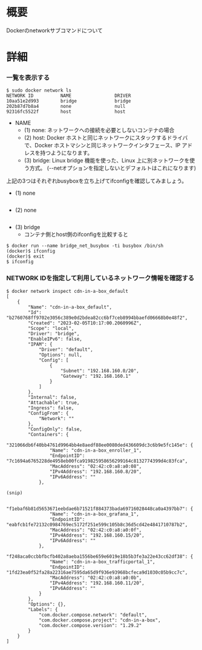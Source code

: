 # 概要
Dockerのnetworkサブコマンドについて

# 詳細

### 一覧を表示する
```
$ sudo docker network ls 
NETWORK ID          NAME                DRIVER
10aa51e2d993        bridge              bridge
202b87d7b8a4        none                null
92316fc5522f        host                host
```

- NAME
  - (1) none: ネットワークへの接続を必要としないコンテナの場合
  - (2) host: Docker ホストと同じネットワークにスタックするドライバで、Docker ホストマシンと同じネットワークインタフェース、IP アドレスを持つようになります。
  - (3) bridge: Linux bridge 機能を使った、Linux 上に別ネットワークを使う方式。 (--netオプションを指定しないとデフォルトはこれになります)

上記の3つはそれぞれbusyboxを立ち上げてifconfigを確認してみましょう。

- (1) none
```
```

- (2) none
```
```

- (3) bridge
  - コンテナ側とhost側のifconfigを比較すると
```
$ docker run --name bridge_net_busybox -ti busybox /bin/sh
(docker)$ ifconfig
(docker)$ exit
$ ifconfig 
```

### NETWORK IDを指定して利用しているネットワーク情報を確認する

```
$ docker network inspect cdn-in-a-box_default
[
    {
        "Name": "cdn-in-a-box_default",
        "Id": "b2760768ff9702e3056c389e0d2bdea82cc6bf7ceb8994bbaefd06668b0e48f2",
        "Created": "2023-02-05T10:17:00.2060996Z",
        "Scope": "local",
        "Driver": "bridge",
        "EnableIPv6": false,
        "IPAM": {
            "Driver": "default",
            "Options": null,
            "Config": [
                {
                    "Subnet": "192.168.160.0/20",
                    "Gateway": "192.168.160.1"
                }
            ]
        },
        "Internal": false,
        "Attachable": true,
        "Ingress": false,
        "ConfigFrom": {
            "Network": ""
        },
        "ConfigOnly": false,
        "Containers": {
            "321066db6f40bb4761d9964bb4e8aedf88ee0080ded436609dc3c6b9e5fc145e": {
                "Name": "cdn-in-a-box_enroller_1",
                "EndpointID": "7c1694a6765228de4958eb00fca919825958656299164c8132774399d4c83fca",
                "MacAddress": "02:42:c0:a8:a0:08",
                "IPv4Address": "192.168.160.8/20",
                "IPv6Address": ""
            },

(snip)

            "f1ebaf6b81d5653671eebdae6b71521f884373bada69716028448ca0a4397bb7": {
                "Name": "cdn-in-a-box_grafana_1",
                "EndpointID": "eabfcb1fe72132c0984769ec5172f251e599c105b8c36d5cd42e4841710787b2",
                "MacAddress": "02:42:c0:a8:a0:0f",
                "IPv4Address": "192.168.160.15/20",
                "IPv6Address": ""
            },
            "f248aca0ccbbfbcfb402a8aeba1556be659e6019e18b5b3fe3a22e43cc62df38": {
                "Name": "cdn-in-a-box_trafficportal_1",
                "EndpointID": "1fd23ea0f52fa28a22316ae7595da65d9f936e93968bcfeca9d1030c05b9cc7c",
                "MacAddress": "02:42:c0:a8:a0:0b",
                "IPv4Address": "192.168.160.11/20",
                "IPv6Address": ""
            }
        },
        "Options": {},
        "Labels": {
            "com.docker.compose.network": "default",
            "com.docker.compose.project": "cdn-in-a-box",
            "com.docker.compose.version": "1.29.2"
        }
    }
]
```
